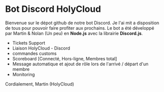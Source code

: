 # Bot Discord HolyCloud

Bienvenue sur le dépot github de notre bot Discord. Je l'ai mit a disposition de tous pour pouvoir faire profiter aux prochains. Le bot a été développé par Martin & Nolan (Un peu) en **Node.js** avec la librairie **Discord.js**. 

- Tickets Support 
- Liaison HolyCloud - Discord
- commandes customs
- Scoreboard [Connecté, Hors-ligne, Membres total]
- Message automatique et ajout de rôle lors de l'arrivé / départ d'un membre
- Monitoring

Cordialement, Martin (HolyCloud)
